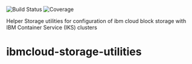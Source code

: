 ![Build Status](https://travis-ci.com/IBM/ibmcloud-storage-utilities.svg?branch=master)
![Coverage](https://pages.github.ibm.com/alchemy-containers/armada-storage-block-plugin/coverage/master/badge.svg)

Helper Storage utilities for configuration of ibm cloud block storage with IBM Container Service (IKS) clusters
# ibmcloud-storage-utilities

